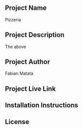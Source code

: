 ## Project Name
Pizzeria
## Project Description
The above 
## Project Author
Fabian Matata
## Project Live Link

## Installation Instructions
## License